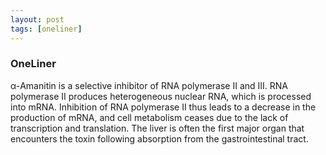 ```yaml
---
layout: post
tags: [oneliner]
---
```



### OneLiner

α-Amanitin is a selective inhibitor of RNA polymerase II and III. RNA polymerase II produces heterogeneous nuclear RNA, which is processed into mRNA. Inhibition of RNA polymerase II thus leads to a decrease in the production of mRNA, and cell metabolism ceases due to the lack of transcription and translation. The liver is often the first major organ that encounters the toxin following absorption from the gastrointestinal tract.
